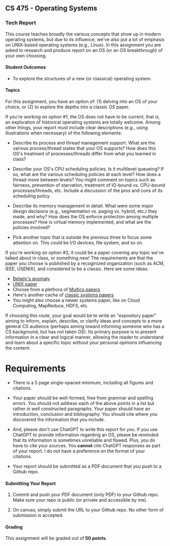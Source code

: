 ## CS 475 - Operating Systems

### Tech Report
This course teaches broadly the various concepts that show up in modern operating systems, but due to its influence, we've also put a lot of emphasis on UNIX-based operating systems (e.g., Linux). In this assignment you are asked to research and produce report on an OS (or an OS breakthrough) of your own choosing.

#### Student Outcomes
- To explore the structures of a new (or classical) operating system.

#### Topics
For this assignment, you have an option of: (1) delving into an OS of your choice, or (2) to explore the depths into a classic OS paper. 

If you're working on option #1, the OS does not have to be current, that is, an exploration of historical operating systems are totally welcome. Among other things, your report must include clear descriptions (e.g., using illustrations when necessary) of the following elements:

  - Describe its process and thread management support. What are the various process/thread states that your OS supports? How does this OS's treatment of processes/threads differ from what you learned in class?
  
  - Describe your OS's CPU scheduling policies. Is it multilevel queueing? If so, what are the various scheduling policies at each level? How does a thread move between levels? You might comment on topics such as fairness, prevention of starvation, treatment of IO-bound vs. CPU-bound processes/threads, etc. Include a discussion of the pros and cons of its scheduling policy.

  - Describe its memory management in detail. What were some major design decisions (e.g., segmentation vs. paging vs. hybrid, etc.) they made, and why? How does the OS enforce protection among multiple processes? How is virtual memory implemented, and what are the policies involved?

  - Pick another topic that is outside the previous three to focus some attention on. This could be I/O devices, file system, and so on.


  <!-- - Describe a filesystem that the OS supports by default. Describe certain structures, such as files' metadata (what and where they're stored), and any policies relating to how related blocks for a file are placed on disk. -->

<!-- If your OS does not support a filesystem, describe any one of your choosing (e.g., FAT32, NTFS, ext3, ext4, HFS, ...). Again, you are welcome to research one that is no longer used but has historical value (like FAT16 or Macintosh Filesystem). For the truly curious, you may also describe a distributed filesystem, such as lustre, NFS, HDFS, ... -->

If you're working on option #2, it could be a paper covering any topic we've talked about in class, or something new! The requirements are that the paper you choose is published by a recoginized organization (such as ACM, IEEE, USENIX), and considered to be a classic. Here are some ideas:

  - [Belady's anomaly](https://dl.acm.org/doi/10.1145/363011.363155)
  - [UNIX paper](https://dsf.berkeley.edu/cs262/unix.pdf)
  - Choose from a plethora of [Multics papers](https://multicians.org/papers.html)
  - Here's another cache of [classic systems papers ](https://pdos.csail.mit.edu/~ganger/classic.html)
  - You might also choose a newer systems paper, like on Cloud Computing,  MapReduce, HDFS, etc.

If choosing this route, your goal would be to write an "expository paper" aiming to inform, explain, describe, or clarify ideas and concepts to a more general CS audience (perhaps aiming toward informing someone who has a CS background, but has not taken OS). Its primary purpose is to present information in a clear and logical manner, allowing the reader to understand and learn about a specific topic without your personal opinions influencing the content.


# Requirements
  - There is a 5 page single-spaced minimum, including all figures and citations. 

  - Your paper should be well-formed, free from grammar and spelling errors. You should not address each of the above points in a list but rather in well constructed paragraphs. Your paper should have an introduction, conclusion and bibliography. You should cite where you discovered the information that you include.

  - And, please don't use ChatGPT to write this report for you. If you use ChatGPT to provide information regarding an OS, please be reminded that its information is sometimes unreliable and flawed. Plus, you do have to cite your sources. You **cannot** cite ChatGPT responses as part of your report. I do not have a preference on the format of your citations.

  - Your report should be submitted as a PDF document that you push to a Github repo.



#### Submitting Your Report
1. Commit and push your PDF document (only PDF) to your Github repo. Make sure your repo is public (or private and accessible by me).

2. On canvas, simply submit the URL to your Github repo. No other form of submission is accepted.


#### Grading
This assignment will be graded out of **50 points**.